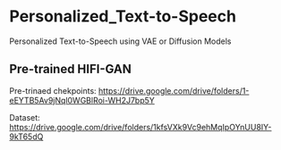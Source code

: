 # Personalized_Text-to-Speech
Personalized Text-to-Speech using VAE or Diffusion Models

## Pre-trained HIFI-GAN
Pre-trinaed chekpoints: https://drive.google.com/drive/folders/1-eEYTB5Av9jNql0WGBlRoi-WH2J7bp5Y

Dataset: https://drive.google.com/drive/folders/1kfsVXk9Vc9ehMqIpOYnUU8IY-9kT65dQ
